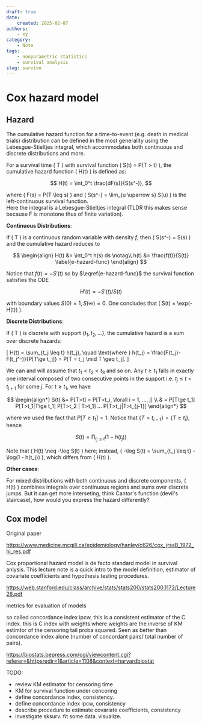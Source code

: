 ```yaml
---
draft: true
date:
    created: 2025-02-07
authors:
    - xy
category:
    - Note
tags:
    - nonparametric statistics
    - survival analysis
slug: survive
---
```


# Cox hazard model 


## Hazard 

The cumulative hazard function for a time-to-event (e.g. death in medical trials) distribution can be defined in the most generality using the Lebesgue-Stieltjes integral, 
which accommodates both continuous and discrete distributions and more. 

For a survival time \( T \) with survival function \( S(t) = P(T > t) \), the cumulative hazard function \( H(t) \) is defined as:

$$
H(t) = \int_0^t \frac{dF(s)}{S(s^-)},
$$

where \( F(s) = P(T \leq s) \) and \( S(s^-) = \lim_{u \uparrow s} S(u) \) is the left-continuous survival function.   
Here the integral is a Lebesgue-Stieltjes integral (TLDR this makes sense because F is monotone thus of finite variation).

**Continuous Distributions**:

If \( T \) is a continuous random variable with density $f$, then \( S(s^-) = S(s) \) and the cumulative hazard reduces to 
     
$$
\begin{align}
H(t) &= \int_0^t h(s) ds \notag\\
h(t) &= \frac{f(t)}{S(t)} \label{e-hazard-func}
\end{align} 
$$

Notice that $f(t)=-S'(t)$ so by $\eqref{e-hazard-func}$ the survival function satisfies the ODE  

$$H'(t) = - S'(t)/S(t)$$

 with boundary values $S(0)=1, S(\infty)=0$. One concludes that \( S(t) = \exp(-H(t)) \). 

**Discrete Distributions**:

If \( T \) is discrete with support $\{ t_1, t_2, \dots \}$, the cumulative hazard is a sum over discrete hazards:

\[
H(t) = \sum_{t_j \leq t} h(t_j), \quad \text{where } h(t_j) =  \frac{F(t_j)-F(t_j^-)}{P[T\ge t_j]} =  P[T = t_j \mid T \geq t_j].
\]

We can and will assume that $t_1<t_2<t_3$ and so on. Any $t\ge t_1$ falls in exactly one interval composed of two consecutive points in the support i.e.  $t_j\le t<t_{j+1}$
for some $j$. For $t\ge t_1$, we have

$$
\begin{align*}
S(t) &= P[T>t] = P[T>t_i, \forall i = 1, ..., j] \\
& = P[T\ge t_1] P[T>t_1|T\ge t_1] P[T>t_2 | T>t_1] ... P[T>t_j|T>t_{j-1}]
\end{align*}
$$

where we used the fact that $P[T\ge t_1]=1$. Notice that $\{T>t_{i-1}\}= \{T\ge t_i\}$, hence 

$$
S(t) = \prod_{t_j \leq t} \left(1 - h(t_j)\right)
$$

Note that \( H(t) \neq -\log S(t) \) here; instead, \( -\log S(t) = \sum_{t_j \leq t} -\log(1 - h(t_j)) \), which differs from \( H(t) \).

**Other cases**:

For mixed distributions with both continuous and discrete components, \( H(t) \) combines integrals over continuous regions and sums over discrete jumps. 
But it can get more interseting, think Cantor's function (devil's staircase), how would you express the hazard differently? 

## Cox model

Original paper 

https://www.medicine.mcgill.ca/epidemiology/hanley/c626/cox_jrssB_1972_hi_res.pdf

Cox proportional hazard model is de facto standard model in survival anlysis. This lecture note is a quick intro to the model definition, estimator of covariate 
coefficients and hypothesis testing procedures.   

https://web.stanford.edu/class/archive/stats/stats200/stats200.1172/Lecture28.pdf

metrics for evaluation of models

so called concordance index ipcw, this is a consistent estimator of the C index. this is C index with weights where weights are 
the inverse of KM estimtor of the censoring tail proba squared.  Seen as better than concordance index alone (number of concordant pairs/ total number of pairs).

https://biostats.bepress.com/cgi/viewcontent.cgi?referer=&httpsredir=1&article=1108&context=harvardbiostat

TODO:

- review KM estimator for censoring time
- KM for survival function under cencoring
- define concordance index, consistency.
- define concordance index ipcw,  consistency
- describe procedure to estimate covariate coefficients, consistency
- investigate sksurv. fit some data. visualize.  